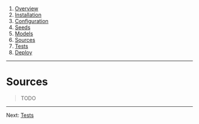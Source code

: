 1. [Overview](OVERVIEW.md)
2. [Installation](INSTALLATION.md)
3. [Configuration](CONFIGURATION.md)
4. [Seeds](SEED.md)
5. [Models](MODELS.md)
6. [Sources](SOURCES.md)
7. [Tests](TESTS.md)
8. [Deploy](DEPLOY.md)
---
# Sources

> TODO

---
Next: [Tests](TESTS.md)